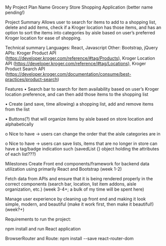 My Project Plan Name
Grocery Store Shopping Application (better name pending!)

Project Summary
Allows user to search for items to add to a shopping list, delete and add items, check if a Kroger location has those items, and has an option to sort the items into categories by aisle based on user’s preferred Kroger location for ease of shopping.

Technical summary
Languages: React, Javascript Other: Bootstrap, jQuery APIs: Kroger Product API (https://developer.kroger.com/reference/#tag/Products), Kroger Location API (https://developer.kroger.com/reference/#tag/Locations), Kroger Product Search API (https://developer.kroger.com/documentation/consume/best-practices/product-search)

Features
• Search bar to search for item availability based on user’s Kroger location preference, and can then add those items to the shopping list

• Create (and save, time allowing) a shopping list, add and remove items from the list

• Buttons(?) that will organize items by aisle based on store location and alphabetically

o Nice to have -> users can change the order that the aisle categories are in

o Nice to have -> users can save lists, items that are no longer in store can have a tag/badge indication such (savedList {} object holding the attributes of each list???)

Milestones
Create Front end components/framework for backend data utilization using primarily React and Bootstrap (week 1-2)

Fetch data from APIs and ensure that it is being rendered properly in the correct components (search bar, location, list item addons, aisle organization, etc.) (week 3-4+; a bulk of my time will be spent here)

Manage user experience by cleaning up front end and making it look simple, modern, and beautiful (make it work first, then make it beautiful!) (week?+)

Requirements to run the project:

npm install and run React application

BrowserRouter and Route: npm install --save react-router-dom
